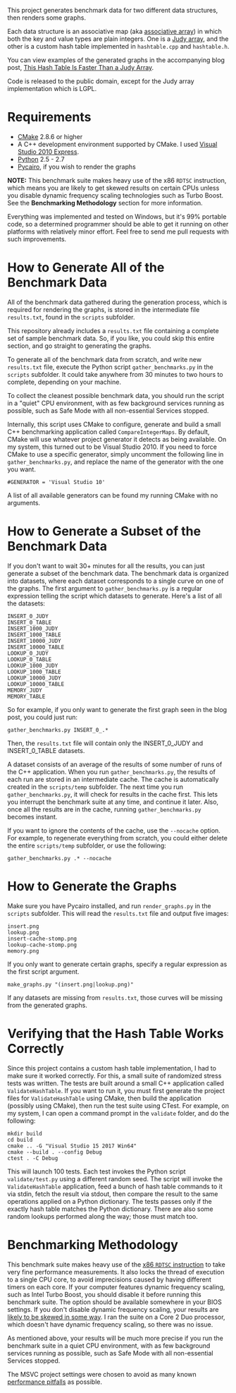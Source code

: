 This project generates benchmark data for two different data structures, then renders some graphs.

Each data structure is an associative map (aka [associative array](http://en.wikipedia.org/wiki/Associative_array)) in which both the key and value types are plain integers. One is a [Judy array](http://judy.sourceforge.net/), and the other is a custom hash table implemented in `hashtable.cpp` and `hashtable.h`.

You can view examples of the generated graphs in the accompanying blog post, [This Hash Table Is Faster Than a Judy Array](http://preshing.com/20130107/this-hash-table-is-faster-than-a-judy-array).

Code is released to the public domain, except for the Judy array implementation which is LGPL.

# Requirements

* [CMake](http://www.cmake.org/) 2.8.6 or higher
* A C++ development environment supported by CMake. I used [Visual Studio 2010 Express](http://www.microsoft.com/visualstudio/eng/products/visual-studio-2010-express).
* [Python](http://www.python.org/) 2.5 - 2.7
* [Pycairo](http://cairographics.org/pycairo/), if you wish to render the graphs

**NOTE:** This benchmark suite makes heavy use of the x86 `RDTSC` instruction, which means you are likely to get skewed results on certain CPUs unless you disable dynamic frequency scaling technologies such as Turbo Boost. See the **Benchmarking Methodology** section for more information.

Everything was implemented and tested on Windows, but it's 99% portable code, so a determined programmer should be able to get it running on other platforms with relatively minor effort. Feel free to send me pull requests with such improvements.

# How to Generate All of the Benchmark Data

All of the benchmark data gathered during the generation process, which is required for rendering the graphs, is stored in the intermediate file `results.txt`, found in the `scripts` subfolder.

This repository already includes a `results.txt` file containing a complete set of sample benchmark data. So, if you like, you could skip this entire section, and go straight to generating the graphs.

To generate all of the benchmark data from scratch, and write new `results.txt` file, execute the Python script `gather_benchmarks.py` in the `scripts` subfolder. It could take anywhere from 30 minutes to two hours to complete, depending on your machine.

To collect the cleanest possible benchmark data, you should run the script in a "quiet" CPU environment, with as few background services running as possible, such as Safe Mode with all non-essential Services stopped.

Internally, this script uses CMake to configure, generate and build a small C++ benchmarking application called `CompareIntegerMaps`. By default, CMake will use whatever project generator it detects as being available. On my system, this turned out to be Visual Studio 2010. If you need to force CMake to use a specific generator, simply uncomment the following line in `gather_benchmarks.py`, and replace the name of the generator with the one you want.

    #GENERATOR = 'Visual Studio 10'

A list of all available generators can be found my running CMake with no arguments.

# How to Generate a Subset of the Benchmark Data

If you don't want to wait 30+ minutes for all the results, you can just generate a subset of the benchmark data. The benchmark data is organized into datasets, where each dataset corresponds to a single curve on one of the graphs. The first argument to `gather_benchmarks.py` is a regular expression telling the script which datasets to generate. Here's a list of all the datasets:

    INSERT_0_JUDY
    INSERT_0_TABLE
    INSERT_1000_JUDY
    INSERT_1000_TABLE
    INSERT_10000_JUDY
    INSERT_10000_TABLE
    LOOKUP_0_JUDY
    LOOKUP_0_TABLE
    LOOKUP_1000_JUDY
    LOOKUP_1000_TABLE
    LOOKUP_10000_JUDY
    LOOKUP_10000_TABLE
    MEMORY_JUDY
    MEMORY_TABLE

So for example, if you only want to generate the first graph seen in the blog post, you could just run:

    gather_benchmarks.py INSERT_0_.*

Then, the `results.txt` file will contain only the INSERT\_0\_JUDY and INSERT\_0\_TABLE datasets.

A dataset consists of an average of the results of some number of runs of the C++ application. When you run `gather_benchmarks.py`, the results of each run are stored in an intermediate cache. The cache is automatically created in the `scripts/temp` subfolder. The next time you run `gather_benchmarks.py`, it will check for results in the cache first. This lets you interrupt the benchmark suite at any time, and continue it later. Also, once all the results are in the cache, running `gather_benchmarks.py` becomes instant.

If you want to ignore the contents of the cache, use the `--nocache` option. For example, to regenerate everything from scratch, you could either delete the entire `scripts/temp` subfolder, or use the following:

    gather_benchmarks.py .* --nocache

# How to Generate the Graphs

Make sure you have Pycairo installed, and run `render_graphs.py` in the `scripts` subfolder. This will read the `results.txt` file and output five images:

    insert.png
    lookup.png
    insert-cache-stomp.png
    lookup-cache-stomp.png
    memory.png

If you only want to generate certain graphs, specify a regular expression as the first script argument.

    make_graphs.py "(insert.png|lookup.png)"

If any datasets are missing from `results.txt`, those curves will be missing from the generated graphs.

# Verifying that the Hash Table Works Correctly

Since this project contains a custom hash table implementation, I had to make sure it worked correctly. For this, a small suite of randomized stress tests was written. The tests are built around a small C++ application called `ValidateHashTable`. If you want to run it, you must first generate the project files for `ValidateHashTable` using CMake, then build the application (possibly using CMake), then run the test suite using CTest. For example, on my system, I can open a command prompt in the `validate` folder, and do the following:

    mkdir build
    cd build
    cmake .. -G "Visual Studio 15 2017 Win64"
    cmake --build . --config Debug
    ctest . -C Debug

This will launch 100 tests. Each test invokes the Python script `validate/test.py` using a different random seed. The script will invoke the `ValidateHashTable` application, feed a bunch of hash table commands to it via stdin, fetch the result via stdout, then compare the result to the same operations applied on a Python dictionary. The tests passes only if the exactly hash table matches the Python dictionary. There are also some random lookups performed along the way; those must match too.

# Benchmarking Methodology

This benchmark suite makes heavy use of the [x86 `RDTSC` instruction](http://en.wikipedia.org/wiki/Time_Stamp_Counter) to take very fine performance measurements. It also locks the thread of execution to a single CPU core, to avoid imprecisions caused by having different timers on each core. If your computer features dynamic frequency scaling, such as Intel Turbo Boost, you should disable it before running this benchmark suite. The option should be available somewhere in your BIOS settings. If you don't disable dynamic frequency scaling, your results are [likely to be skewed in some way](http://randomascii.wordpress.com/2011/07/29/rdtsc-in-the-age-of-sandybridge/). I ran the suite on a Core 2 Duo processor, which doesn't have dynamic frequency scaling, so there was no issue.

As mentioned above, your results will be much more precise if you run the benchmark suite in a quiet CPU environment, with as few background services running as possible, such as Safe Mode with all non-essential Services stopped.

The MSVC project settings were chosen to avoid as many known [performance pitfalls](http://preshing.com/20110711/visual-c-performance-pitfalls) as possible.
